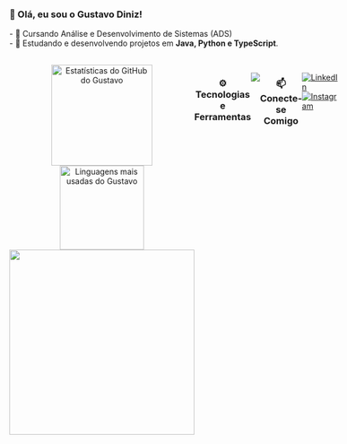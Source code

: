 ### 👋 Olá, eu sou o Gustavo Diniz!

<p>
  - 🔭 Cursando Análise e Desenvolvimento de Sistemas (ADS)<br>
  - 🌱 Estudando e desenvolvendo projetos em <strong>Java, Python e TypeScript</strong>.
</p>

##

<div align="center" style="display: flex; justify-content: space-between;">
  <div width="49%">
    <img height="180em" src="https://github-readme-stats.vercel.app/api?username=gtvdiniz&show_icons=true&theme=tokyonight&include_all_commits=true&count_private=true" alt="Estatísticas do GitHub do Gustavo"/>
    <img height="150em" src="https://github-readme-stats.vercel.app/api/top-langs/?username=gtvdiniz&layout=donut&langs_count=8&theme=tokyonight" alt="Linguagens mais usadas do Gustavo"/>  <img height="330em" src="https://media.tenor.com/bslbhJjdX4EAAAAm/shocked-surprised-emoticon-emoticon.webp"
  </div>
</div>

  ##
  
### ⚙️ Tecnologias e Ferramentas

<p align="left">
  <a href="https://skillicons.dev">
    <img src="https://skillicons.dev/icons?i=java,python,typescript,spring,html,css,git,mysql" />
  </a>
</p>

##

### 📫 Conecte-se Comigo

<p align="left">
<a href="https://www.linkedin.com/in/gustavo-diniz-30397b29a/" target="_blank">
  <img src="https://img.shields.io/badge/LinkedIn-0077B5?style=for-the-badge&logo=linkedin&logoColor=white" alt="LinkedIn"/>
</a>
<a href="https://www.instagram.com/gdinizz_21/" target="_blank">
  <img src="https://img.shields.io/badge/Instagram-E4405F?style=for-the-badge&logo=instagram&logoColor=white" alt="Instagram"/>
</a>
</p>




